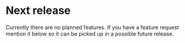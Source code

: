 # Next release

Currently there are no planned features. If you have a feature request mention
it below so it can be picked up in a possible future release.


